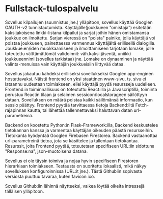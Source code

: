 # Fullstack-tulospalvelu

Sovellus kilpailujen (suunnistus jne.) ylläpitoon, sovellus käyttää Googlen OAUTH-v2 tunnistautumista. Käyttäjälle(joukkueen "omistaja") esitetään kaksijakoisena linkki-listana kilpailut ja sarjat joihin hänen omistamansa joukkue on ilmoitettu. Sarjan vieressä on "poista" painike, jolla käyttäjä voi poistaa joukkueen, painettaessa varmennus käyttäjältä erillisellä dialogilla. Joukkue:en/iden muokkaamiseen ja ilmoittamiseen tarjotaan lomake, jolle toteutettu välttämättömät validoinnit: väh.kaksi jäsentä, uniikki joukkueennimi (sovellus tarkistaa) jne. Lomake on dynaaminen ja näyttää valinta-menuissa
vain käyttäjän joukkueisiin liittyvää dataa.

Sovellus jakautuu kahdeksi erilliseksi sovellukseksi Googlen app-enginen hostattavaksi. Näistä frontend on yksi staattinen www-sivu, ts. sivu ei lataannu uudestaan toimiakseen, ellei käyttäjä pyydä resursseja uudelleen. Frontend:in toiminnallisuus on toteututtu React:illa ja Javascriptillä, toiminta perustuu
Reactin tilaan ja selaimen sessioon/localstorageen säilöttyyn dataan. Sovelluksen on määrä poistaa kaikki säilömänsä informaatio, kun sessio päättyy. Frontend pyytää tarvittaessa tietoja Backend:iltä Fetch-rajapinnan kautta, tai lähettää tallennettavaksi haluttavan datan url-parametreinä.

Backend on koostettu Python:in Flask-Framework:illa, Backend keskustelee tietokannan kanssa ja varmentaa käyttäjän oikeuden päästä resursseihin. Tietokanta hyödyntää Googlen Firebasen Firestorea. Backend vastaanottaa url-parametreinä tietoa, jota se käsittelee ja tallentaan tietokantaa. Resurssit, joita Frontend pyytää, toteutetaan specifiseen URL:iin sidottuna "Response:na", json-muotoisena datana.

Sovellus ei ole täysin toimiva ja nojaa hyvin specifiseen Firestoren hierarkiaan toimiakseen. Testausta on suoritettu lokaalisti, mikä näkyy sovelluksen konfiguroinnissa (URL:it jne.). Tästä Githubiin sopivasta versiosta puuttuu tavaraa, kuten favicon.ico. 

Sovellus Github:iin lähinnä näytteeksi, vaikea löytää oikeita intressejä tälläisen ylläpitoon. 

